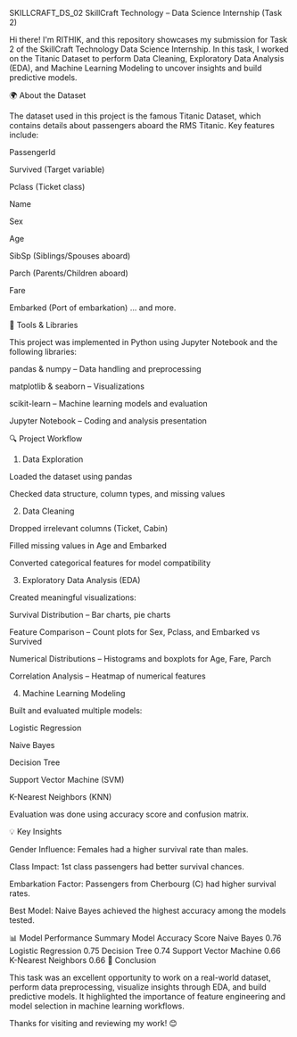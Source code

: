 SKILLCRAFT_DS_02
SkillCraft Technology – Data Science Internship (Task 2)

Hi there!
I'm RITHIK, and this repository showcases my submission for Task 2 of the SkillCraft Technology Data Science Internship. In this task, I worked on the Titanic Dataset to perform Data Cleaning, Exploratory Data Analysis (EDA), and Machine Learning Modeling to uncover insights and build predictive models.

🌍 About the Dataset

The dataset used in this project is the famous Titanic Dataset, which contains details about passengers aboard the RMS Titanic. Key features include:

PassengerId

Survived (Target variable)

Pclass (Ticket class)

Name

Sex

Age

SibSp (Siblings/Spouses aboard)

Parch (Parents/Children aboard)

Fare

Embarked (Port of embarkation)
... and more.

🧰 Tools & Libraries

This project was implemented in Python using Jupyter Notebook and the following libraries:

pandas & numpy – Data handling and preprocessing

matplotlib & seaborn – Visualizations

scikit-learn – Machine learning models and evaluation

Jupyter Notebook – Coding and analysis presentation

🔍 Project Workflow
1. Data Exploration

Loaded the dataset using pandas

Checked data structure, column types, and missing values

2. Data Cleaning

Dropped irrelevant columns (Ticket, Cabin)

Filled missing values in Age and Embarked

Converted categorical features for model compatibility

3. Exploratory Data Analysis (EDA)

Created meaningful visualizations:

Survival Distribution – Bar charts, pie charts

Feature Comparison – Count plots for Sex, Pclass, and Embarked vs Survived

Numerical Distributions – Histograms and boxplots for Age, Fare, Parch

Correlation Analysis – Heatmap of numerical features

4. Machine Learning Modeling

Built and evaluated multiple models:

Logistic Regression

Naive Bayes

Decision Tree

Support Vector Machine (SVM)

K-Nearest Neighbors (KNN)

Evaluation was done using accuracy score and confusion matrix.

💡 Key Insights

Gender Influence: Females had a higher survival rate than males.

Class Impact: 1st class passengers had better survival chances.

Embarkation Factor: Passengers from Cherbourg (C) had higher survival rates.

Best Model: Naive Bayes achieved the highest accuracy among the models tested.

📊 Model Performance Summary
Model	Accuracy Score
Naive Bayes	0.76
Logistic Regression	0.75
Decision Tree	0.74
Support Vector Machine	0.66
K-Nearest Neighbors	0.66
🎯 Conclusion

This task was an excellent opportunity to work on a real-world dataset, perform data preprocessing, visualize insights through EDA, and build predictive models. It highlighted the importance of feature engineering and model selection in machine learning workflows.

Thanks for visiting and reviewing my work! 😊
